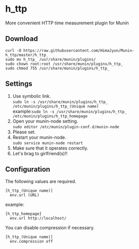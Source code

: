 # h_ttp
More convenient HTTP time measurement plugin for Munin

## Download
```
curl -O https://raw.githubusercontent.com/HimaJyun/Munin-h_ttp/master/h_ttp_
sudo mv h_ttp_ /usr/share/munin/plugins/
sudo chown root:root /usr/share/munin/plugins/h_ttp_
sudo chmod 755 /usr/share/munin/plugins/h_ttp_
```

## Settings
1. Use symbolic link.  
`sudo ln -s /usr/share/munin/plugins/h_ttp_ /etc/munin/plugins/h_ttp_(Unique name)`  
example:`sudo ln -s /usr/share/munin/plugins/h_ttp_ /etc/munin/plugins/h_ttp_homepage`
2. Open your munin-node setting.  
`sudo editor /etc/munin/plugin-conf.d/munin-node`
3. Please set.  
4. Restart your munin-node.  
`sudo service munin-node restart`
5. Make sure that it operates correctly.
6. Let's brag to girlfriend(s)!!
 
## Configuration
The following values are required.  
```
[h_ttp_(Unique name)]  
  env.url (URL)  
```
example:  
```
[h_ttp_homepage]  
  env.url http://localhost/  
```
You can disable compression if necessary.  
```
[h_ttp_(Unique name)]  
  env.compression off  
```
